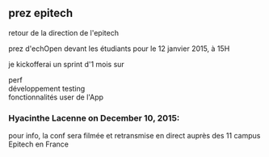 ## prez epitech



retour de la direction de l'epitech  
  
prez d'echOpen devant les étudiants pour le 12 janvier 2015, à 15H  
  
je kickofferai un sprint d'1 mois sur  
  
perf  
développement testing  
fonctionnalités user de l'App



### **Hyacinthe Lacenne** on December 10, 2015:



pour info, la conf sera filmée et retransmise en direct auprès des 11 campus
Epitech en France



